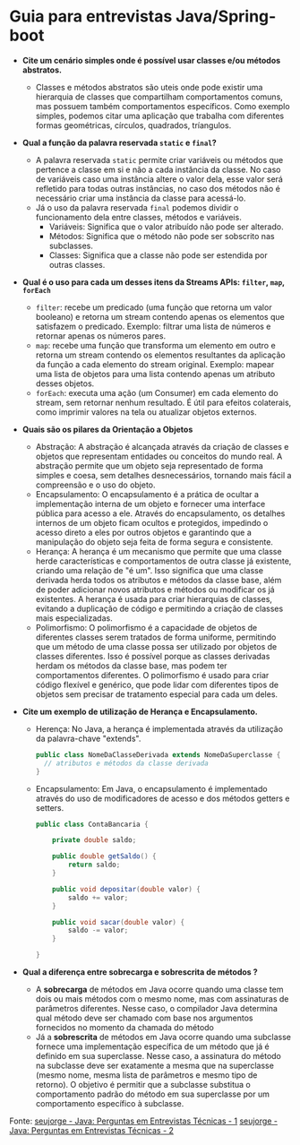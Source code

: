# Guia para entrevistas Java/Spring-boot


- **Cite um cenário simples onde é possível usar classes e/ou métodos abstratos.**
    - Classes e métodos abstratos são uteis onde pode existir uma hierarquia de classes que compartilham comportamentos comuns, mas possuem também comportamentos específicos. Como exemplo simples, podemos citar uma aplicação que trabalha com diferentes formas geométricas, círculos, quadrados, tríangulos.

- **Qual a função da palavra reservada ``static`` e ``final``?**
    - A palavra reservada `static` permite criar variáveis ou métodos que pertence a classe em si e não a cada instância da classe. No caso de variáveis caso uma instância altere o valor dela, esse valor será refletido para todas outras instâncias, no caso dos métodos não é necessário criar uma instância da classe para acessá-lo.
    - Já o uso da palavra reservada `final` podemos dividir o funcionamento dela entre classes, métodos e variáveis.
        - Variáveis: Significa que o valor atribuído não pode ser alterado.
        - Métodos: Significa que o método não pode ser sobscrito nas subclasses.
        - Classes: Significa que a classe não pode ser estendida por outras classes.
- **Qual é o uso para cada um desses itens da Streams APIs: ``filter``, ``map``, ``forEach``**
    - ``filter``: recebe um predicado (uma função que retorna um valor booleano) e retorna um stream contendo apenas os elementos que satisfazem o predicado. Exemplo: filtrar uma lista de números e retornar apenas os números pares.
    - ``map``: recebe uma função que transforma um elemento em outro e retorna um stream contendo os elementos resultantes da aplicação da função a cada elemento do stream original. Exemplo: mapear uma lista de objetos para uma lista contendo apenas um atributo desses objetos.
    - ``forEach``: executa uma ação (um Consumer) em cada elemento do stream, sem retornar nenhum resultado. É útil para efeitos colaterais, como imprimir valores na tela ou atualizar objetos externos.

- **Quais são os pilares da Orientação a Objetos**
    - Abstração: A abstração é alcançada através da criação de classes e objetos que representam entidades ou conceitos do mundo real. A abstração permite que um objeto seja representado de forma simples e coesa, sem detalhes desnecessários, tornando mais fácil a compreensão e o uso do objeto. 
    - Encapsulamento: O encapsulamento é a prática de ocultar a implementação interna de um objeto e fornecer uma interface pública para acesso a ele. Através do encapsulamento, os detalhes internos de um objeto ficam ocultos e protegidos, impedindo o acesso direto a eles por outros objetos e garantindo que a manipulação do objeto seja feita de forma segura e consistente.
    - Herança: A herança é um mecanismo que permite que uma classe herde características e comportamentos de outra classe já existente, criando uma relação de "é um". Isso significa que uma classe derivada herda todos os atributos e métodos da classe base, além de poder adicionar novos atributos e métodos ou modificar os já existentes. A herança é usada para criar hierarquias de classes, evitando a duplicação de código e permitindo a criação de classes mais especializadas.
    - Polimorfismo: O polimorfismo é a capacidade de objetos de diferentes classes serem tratados de forma uniforme, permitindo que um método de uma classe possa ser utilizado por objetos de classes diferentes. Isso é possível porque as classes derivadas herdam os métodos da classe base, mas podem ter comportamentos diferentes. O polimorfismo é usado para criar código flexível e genérico, que pode lidar com diferentes tipos de objetos sem precisar de tratamento especial para cada um deles.

- **Cite um exemplo de utilização de Herança e Encapsulamento.**
    - Herença: No Java, a herança é implementada através da utilização da palavra-chave "extends".
        ```java
        public class NomeDaClasseDerivada extends NomeDaSuperclasse {
          // atributos e métodos da classe derivada
        }

        ```
    - Encapsulamento: Em Java, o encapsulamento é implementado através do uso de modificadores de acesso e dos métodos getters e setters.
        ```java
        public class ContaBancaria {

            private double saldo;

            public double getSaldo() {
                return saldo;
            }

            public void depositar(double valor) {
                saldo += valor;
            }

            public void sacar(double valor) {
                saldo -= valor;
            }

        }

        ```
- **Qual a diferença entre sobrecarga e sobrescrita de métodos ?**
    - A **sobrecarga** de métodos em Java ocorre quando uma classe tem dois ou mais métodos com o mesmo nome, mas com assinaturas de parâmetros diferentes. Nesse caso, o compilador Java determina qual método deve ser chamado com base nos argumentos fornecidos no momento da chamada do método
    - Já a **sobrescrita** de métodos em Java ocorre quando uma subclasse fornece uma implementação específica de um método que já é definido em sua superclasse. Nesse caso, a assinatura do método na subclasse deve ser exatamente a mesma que na superclasse (mesmo nome, mesma lista de parâmetros e mesmo tipo de retorno). O objetivo é permitir que a subclasse substitua o comportamento padrão do método em sua superclasse por um comportamento específico à subclasse.



Fonte: [seujorge - Java: Perguntas em Entrevistas Técnicas - 1](https://www.tabnews.com.br/seujorge/java-perguntas-em-entrevistas-tecnicas-programacao-orientada-a-objetos-parte-i)
[seujorge - Java: Perguntas em Entrevistas Técnicas - 2](https://www.tabnews.com.br/seujorge/java-perguntas-em-entrevistas-tecnicas-programacao-orientada-a-objetos-parte-ii)